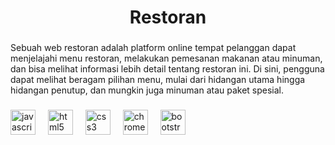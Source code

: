 <h1 align="center">Restoran</h1>

###

<p align="left">Sebuah web restoran adalah platform online tempat pelanggan dapat menjelajahi menu restoran, melakukan pemesanan makanan atau minuman, dan bisa melihat informasi lebih detail tentang restoran ini. Di sini, pengguna dapat melihat beragam pilihan menu, mulai dari hidangan utama hingga hidangan penutup, dan mungkin juga minuman atau paket spesial.</p>

###

<div align="left">
  <img src="https://cdn.jsdelivr.net/gh/devicons/devicon/icons/javascript/javascript-original.svg" height="40" alt="javascript logo"  />
  <img width="12" />
  <img src="https://cdn.jsdelivr.net/gh/devicons/devicon/icons/html5/html5-original.svg" height="40" alt="html5 logo"  />
  <img width="12" />
  <img src="https://cdn.jsdelivr.net/gh/devicons/devicon/icons/css3/css3-original.svg" height="40" alt="css3 logo"  />
  <img width="12" />
  <img src="https://cdn.jsdelivr.net/gh/devicons/devicon/icons/chrome/chrome-original.svg" height="40" alt="chrome logo"  />
  <img width="12" />
  <img src="https://cdn.jsdelivr.net/gh/devicons/devicon/icons/bootstrap/bootstrap-original.svg" height="40" alt="bootstrap logo"  />
</div>

###